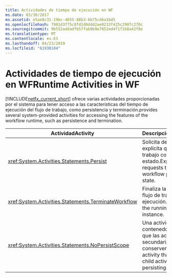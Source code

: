 ```yaml
---
title: Actividades de tiempo de ejecución en WF
ms.date: 03/30/2017
ms.assetid: e5ae8c31-19bc-4655-88b3-6b75cd6a1bd5
ms.openlocfilehash: 7981d3f75c8fd2d0ddd2ae0233f425c2907c270c
ms.sourcegitcommit: 9b552addadfb57fab0b9e7852ed4f1f1b8a42f8e
ms.translationtype: MT
ms.contentlocale: es-ES
ms.lasthandoff: 04/23/2019
ms.locfileid: "61938104"
---
```

# <a name="runtime-activities-in-wf"></a><span data-ttu-id="8941a-102">Actividades de tiempo de ejecución en WF</span><span class="sxs-lookup"><span data-stu-id="8941a-102">Runtime Activities in WF</span></span>
[!INCLUDE[netfx_current_short](../../../includes/netfx-current-short-md.md)] <span data-ttu-id="8941a-103">ofrece varias actividades proporcionadas por el sistema para tener acceso a las características del tiempo de ejecución del flujo de trabajo, como persistencia y terminación.</span><span class="sxs-lookup"><span data-stu-id="8941a-103">provides several system-provided activities for accessing the features of the workflow runtime, such as persistence and termination.</span></span>  
  
|<span data-ttu-id="8941a-104">Actividad</span><span class="sxs-lookup"><span data-stu-id="8941a-104">Activity</span></span>|<span data-ttu-id="8941a-105">Descripción</span><span class="sxs-lookup"><span data-stu-id="8941a-105">Description</span></span>|  
|--------------|-----------------|  
|<xref:System.Activities.Statements.Persist>|<span data-ttu-id="8941a-106">Solicita de manera explícita que el flujo de trabajo conserve su estado.</span><span class="sxs-lookup"><span data-stu-id="8941a-106">Explicitly requests that the workflow persist its state.</span></span>|  
|<xref:System.Activities.Statements.TerminateWorkflow>|<span data-ttu-id="8941a-107">Finaliza la instancia de flujo de trabajo en ejecución.</span><span class="sxs-lookup"><span data-stu-id="8941a-107">Terminates the running workflow instance.</span></span>|  
|<xref:System.Activities.Statements.NoPersistScope>|<span data-ttu-id="8941a-108">Una actividad de contenedor que evita que las actividades secundarias se conserven.</span><span class="sxs-lookup"><span data-stu-id="8941a-108">A container activity that prevents child activities from persisting.</span></span>|
